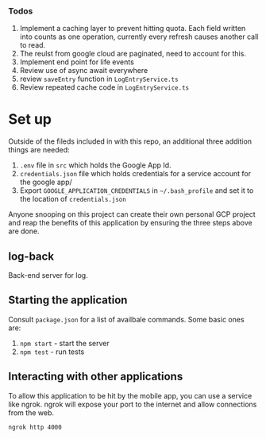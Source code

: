 ### Todos
1. Implement a caching layer to prevent hitting quota. Each field written into counts as one operation,
currently every refresh causes another call to read.
2. The reulst from google cloud are paginated, need to account for this.
3. Implement end point for life events
4. Review use of async await everywhere
5. review `saveEntry` function in `LogEntryService.ts`
6. Review repeated cache code in `LogEntryService.ts`

# Set up
Outside of the fileds included in with this repo, an additional three addition things are needed:
1. `.env` file in `src` which holds the Google App Id.
2. `credentials.json` file which holds credentials for a service account for the google app/
3. Export `GOOGLE_APPLICATION_CREDENTIALS` in `~/.bash_profile` and set it to the location of `credentials.json`

Anyone snooping on this project can create their own personal GCP project and reap the benefits of this 
application by ensuring the three steps above are done.

## log-back
Back-end server for log.

## Starting the application
Consult `package.json` for a list of availbale commands. Some basic ones are:
1. `npm start` - start the server
2. `npm test` - run tests

## Interacting with other applications
To allow this application to be hit by the mobile app, you can use a service like ngrok.
ngrok will expose your port to the internet and allow connections from the web.

```
ngrok http 4000
```
